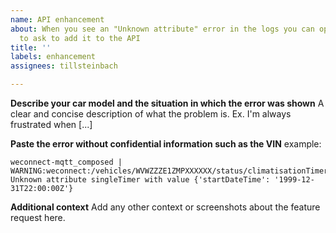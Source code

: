 ```yaml
---
name: API enhancement
about: When you see an "Unknown attribute" error in the logs you can open an issue
  to ask to add it to the API
title: ''
labels: enhancement
assignees: tillsteinbach

---
```


**Describe your car model and the situation in which the error was shown**
A clear and concise description of what the problem is. Ex. I'm always frustrated when [...]

**Paste the error without confidential information such as the VIN**
example:
```
weconnect-mqtt_composed | WARNING:weconnect:/vehicles/WVWZZZE1ZMPXXXXXX/status/climatisationTimer/timers/1: Unknown attribute singleTimer with value {'startDateTime': '1999-12-31T22:00:00Z'}
```

**Additional context**
Add any other context or screenshots about the feature request here.
